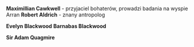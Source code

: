 **Maximillian Cawkwell** - przyjaciel bohaterów, prowadzi badania na wyspie Arran 
**Robert Aldrich** - znany antropolog

**Evelyn Blackwood**
**Barnabas Blackwood**

**Sir Adam Quagmire**
